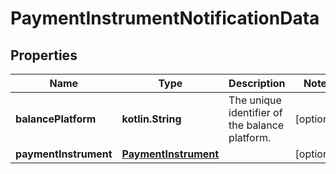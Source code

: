 
# PaymentInstrumentNotificationData

## Properties
Name | Type | Description | Notes
------------ | ------------- | ------------- | -------------
**balancePlatform** | **kotlin.String** | The unique identifier of the balance platform. |  [optional]
**paymentInstrument** | [**PaymentInstrument**](PaymentInstrument.md) |  |  [optional]



